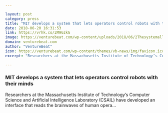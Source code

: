 ```yaml
---

layout: post
category: press
title: "MIT develops a system that lets operators control robots with their minds"
date: 2018-06-20 16:31:53
link: https://vrhk.co/2M9GzkG
image: https://venturebeat.com/wp-content/uploads/2018/06/2Thesystemallowsahumansupervisortocorrectmistakesusinggesturesandbrainwaves-creditJosephDelPretoMITCSAIL-magic.png?fit=3604%2C1704&strip=all
domain: venturebeat.com
author: "VentureBeat"
icon: https://venturebeat.com/wp-content/themes/vb-news/img/favicon.ico
excerpt: "Researchers at the Massachusetts Institute of Technology’s Computer Science and Artificial Intelligence Laboratory (CSAIL) have developed an interface that reads the brainwaves of human opera…"

---
```


### MIT develops a system that lets operators control robots with their minds

Researchers at the Massachusetts Institute of Technology’s Computer Science and Artificial Intelligence Laboratory (CSAIL) have developed an interface that reads the brainwaves of human opera…